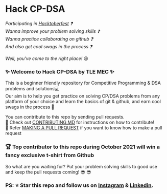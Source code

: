 # Hack CP-DSA

_Participating in [Hacktoberfest](https://hacktoberfest.digitalocean.com/) :question:_      
_Wanna improve your problem solving skills :question:_      
_Wanna practice collaborating on github :question:_        
_And also get cool swags in the process :question:_        
 
_Well, you've come to the right place!_ :smiley:    

###  :sparkles: Welcome to Hack CP-DSA by TLE MEC :sparkles:    
This is a beginner friendly repository for Competitive Programming & DSA problems and solutions💻       
Our aim is to help you get practice on solving CP/DSA  problems from any platform of your choice and learn the basics of git & github, and earn cool swags in the process 🎉   

You can contribute to this repo by sending pull requests.    
:pencil: Check out [CONTRIBUTING.MD](https://github.com/Vishruth-S/CompetitiveCode/blob/main/CONTRIBUTING.md) for instructions on how to contribute!   
:pencil: Refer [MAKING A PULL REQUEST](https://github.com/Vishruth-S/CompetitiveCode/blob/main/CONTRIBUTING.md) if you want to know how to make a pull request    

### 🏆 Top contributor to this repo during October 2021 will win a fancy exclusive t-shirt from Github 
So what are you waiting for? Put your problem solving skills to good use and keep the pull requests coming! :sunglasses: :sunglasses:    

### PS: :star: Star this repo and follow us on [Instagram](https://www.instagram.com/tle.mec/) & [Linkedin](https://www.linkedin.com/company/tle-mec/).   


